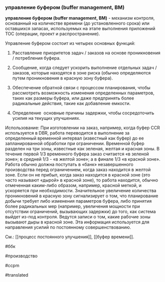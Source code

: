 ### управление буфером (buffer management, BM)

**управление буфером (buffer management, BM)** - механизм контроля, основанный на количестве времени (до установленного срока) или оставшихся запасах, используемых на этапе выполнения приложений TOC (операции, проект и распространение).

Управление буфером состоит из четырех основных функций:

1. Расставление приоритетов задач / заказов на основе проникновения / потребления буфера.

2. Сообщение, когда следует ускорить выполнение отдельных задач / заказов, которые находятся в зоне риска (обычно определяются путем проникновения в красную зону буфера).

3. Обеспечение обратной связи с процессом планирования, чтобы рассмотреть возможность изменения определенных параметров, таких как размеры буфера, или даже предпринять более радикальные действия, такие как добавление емкости.

4. Определение  основные причины задержки, чтобы сосредоточить усилия на текущих улучшениях.

Использование: При изготовлении на заказ, например, когда буфер CCR используется в DBR, работа переводится в выполнение за определенный временной интервал (известный как буфер) до ее запланированной обработки при ограничении. Временной буфер разделен на три зоны, известные как зеленая, желтая и красная зоны. В течение первой 1/3 временного буфера заказ считается «в зеленой зоне»; в средней 1/3 - «в желтой зоне»; а в финале 1/3 «в красной зоне». Работа обычно должна поступать в «банк» незавершенного производства перед ограничением, когда заказ находится в желтой зоне. Если он не прибыл, когда заказ находится в красной зоне (это часто называют «дырой» в красной зоне), то работа находится, обычно отмеченная каким-либо образом, например, красной меткой, и ускоряется при необходимости. Значительное увеличение количества проникновений в красную зону сигнализирует о том, что планирование добычи требует либо изменения параметров буфера, либо принятия более радикальных мер (например, увеличения мощности при отсутствии ограничений, вызывающих задержки) до того, как система выйдет из-под контроля. Ведутся записи о том, какие рабочие зоны вызывают дыры в красной зоне. Эта информация используется для направления усилий по постоянному совершенствованию.

См.: [[процесс постоянного улучшения]], [[буфер времени]].

#ббк

#производство

#ccpm

#translated
